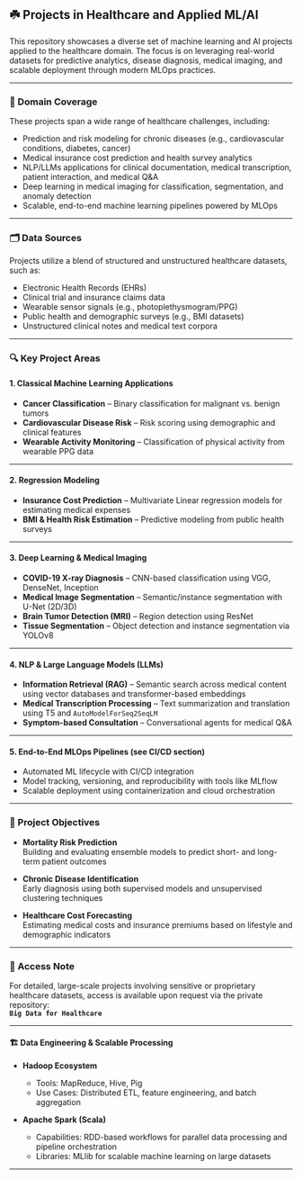 ## ☘️ Projects in Healthcare and Applied ML/AI

This repository showcases a diverse set of machine learning and AI projects applied to the healthcare domain. The focus is on leveraging real-world datasets for predictive analytics, disease diagnosis, medical imaging, and scalable deployment through modern MLOps practices.

---

### 🤖 Domain Coverage

These projects span a wide range of healthcare challenges, including:

- Prediction and risk modeling for chronic diseases (e.g., cardiovascular conditions, diabetes, cancer)
- Medical insurance cost prediction and health survey analytics
- NLP/LLMs applications for clinical documentation, medical transcription, patient interaction, and medical Q&A
- Deep learning in medical imaging for classification, segmentation, and anomaly detection
- Scalable, end-to-end machine learning pipelines powered by MLOps

---

### 🗂️ Data Sources

Projects utilize a blend of structured and unstructured healthcare datasets, such as:

- Electronic Health Records (EHRs)  
- Clinical trial and insurance claims data  
- Wearable sensor signals (e.g., photoplethysmogram/PPG)  
- Public health and demographic surveys (e.g., BMI datasets)  
- Unstructured clinical notes and medical text corpora

---

### 🔍 Key Project Areas

#### 1. Classical Machine Learning Applications
- **Cancer Classification** – Binary classification for malignant vs. benign tumors  
- **Cardiovascular Disease Risk** – Risk scoring using demographic and clinical features  
- **Wearable Activity Monitoring** – Classification of physical activity from wearable PPG data

---

#### 2. Regression Modeling
- **Insurance Cost Prediction** – Multivariate Linear regression models for estimating medical expenses  
- **BMI & Health Risk Estimation** – Predictive modeling from public health surveys

---

#### 3. Deep Learning & Medical Imaging
- **COVID-19 X-ray Diagnosis** – CNN-based classification using VGG, DenseNet, Inception  
- **Medical Image Segmentation** – Semantic/instance segmentation with U-Net (2D/3D)  
- **Brain Tumor Detection (MRI)** – Region detection using ResNet  
- **Tissue Segmentation** – Object detection and instance segmentation via YOLOv8

---

#### 4. NLP & Large Language Models (LLMs)
- **Information Retrieval (RAG)** – Semantic search across medical content using vector databases and transformer-based embeddings  
- **Medical Transcription Processing** – Text summarization and translation using T5 and `AutoModelForSeq2SeqLM`  
- **Symptom-based Consultation** – Conversational agents for medical Q&A 

---

#### 5. End-to-End MLOps Pipelines (see CI/CD section)
- Automated ML lifecycle with CI/CD integration  
- Model tracking, versioning, and reproducibility with tools like MLflow  
- Scalable deployment using containerization and cloud orchestration

---

### 🎯 Project Objectives

- **Mortality Risk Prediction**  
  Building and evaluating ensemble models to predict short- and long-term patient outcomes

- **Chronic Disease Identification**  
  Early diagnosis using both supervised models and unsupervised clustering techniques

- **Healthcare Cost Forecasting**  
  Estimating medical costs and insurance premiums based on lifestyle and demographic indicators

---


### 📌 Access Note

For detailed, large-scale projects involving sensitive or proprietary healthcare datasets, access is available upon request via the private repository:  
**`Big Data for Healthcare`**

---
#### 🏗️ Data Engineering & Scalable Processing

- **Hadoop Ecosystem**  
  - Tools: MapReduce, Hive, Pig  
  - Use Cases: Distributed ETL, feature engineering, and batch aggregation

- **Apache Spark (Scala)**  
  - Capabilities: RDD-based workflows for parallel data processing and pipeline orchestration  
  - Libraries: MLlib for scalable machine learning on large datasets

---
